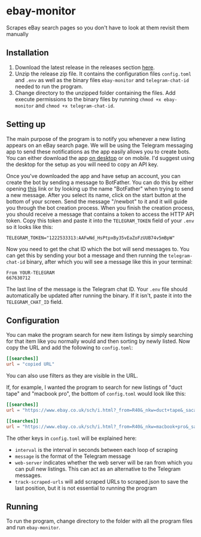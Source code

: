# ebay-monitor
Scrapes eBay search pages so you don't have to look at them revisit them manually

## Installation
1. Download the latest release in the releases section [here](https://github.com/samjmckenzie/ebay-monitor/releases).
2. Unzip the release zip file. It contains the configuration files `config.toml` and `.env` as well as the binary files `ebay-monitor` and `telegram-chat-id` needed to run the program.
3. Change directory to the unzipped folder containing the files. Add execute permissions to the binary files by running `chmod +x ebay-monitor` and `chmod +x telegram-chat-id`.

## Setting up
The main purpose of the program is to notify you whenever a new listing appears on an eBay search page. We will be using the Telegram messaging app to send these notifications as the app easily allows you to create bots. 
You can either download the app [on desktop](https://desktop.telegram.org/) or on mobile. I'd suggest using the desktop for the setup as you will need to copy an API key.

Once you've downloaded the app and have setup an account, you can create the bot by sending a message to BotFather. You can do this by either opening [this](https://t.me/BotFather) link or by looking up the name "BotFather" when trying to send a new message.
After you select its name, click on the start button at the bottom of your screen. Send the message "/newbot" to it and it will guide you through the bot creation process.
When you finish the creation process, you should receive a message that contains a token to access the HTTP API token. Copy this token and paste it into the `TELEGRAM_TOKEN` field of your `.env` so it looks like this:

```.env
TELEGRAM_TOKEN="1222533313:AAFwNd_HsPtpxBy35vEaZoFzUUB74v5mBpW"
```

Now you need to get the chat ID which the bot will send messages to. You can get this by sending your bot a message and then running the `telegram-chat-id` binary, after which you will see a message like this in your terminal:
```
From YOUR-TELEGRAM
667630712
``` 

The last line of the message is the Telegram chat ID. Your `.env` file should automatically be updated after running the binary. If it isn't, paste it into the `TELEGRAM_CHAT_ID` field.

## Configuration
You can make the program search for new item listings by simply searching for that item like you normally would and then sorting by newly listed.
Now copy the URL and add the following to `config.toml`:
```toml
[[searches]]
url = "copied URL"
```
You can also use filters as they are visible in the URL.

If, for example, I wanted the program to search for new listings of "duct tape" and "macbook pro", the bottom of `config.toml` would look like this:
```toml
[[searches]]
url = "https://www.ebay.co.uk/sch/i.html?_from=R40&_nkw=duct+tape&_sacat=0&_sop=10"

[[searches]]
url = "https://www.ebay.co.uk/sch/i.html?_from=R40&_nkw=macbook+pro&_sacat=0&_sop=10"
```

The other keys in `config.toml` will be explained here:
- `interval` is the interval in seconds between each loop of scraping
- `message` is the format of the Telegram message
- `web-server` indicates whether the web server will be ran from which you can pull new listings. This can act as an alternative to the Telegram messages.
- `track-scraped-urls` will add scraped URLs to scraped.json to save the last position, but it is not essential to running the program

## Running
To run the program, change directory to the folder with all the program files and run `ebay-monitor`. 